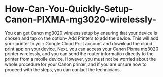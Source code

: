 # How-Can-You-Quickly-Setup-Canon-PIXMA-mg3020-wirelessly-
You can get Canon mg3020 wireless setup by ensuring that your device is chosen and tap on the option– Add Printers to add the device. This will add your printer to your Google Cloud Print account and download the cloud print app on your device. Next, you can access your Canon Pixma mg3020 printer wirelessly, and you can send the router information directly to the printer from a mobile device. However, you must not be worried about the whole procedure for your Canon printer, and if you are unsure how to proceed with the steps, you can contact the technicians. 
